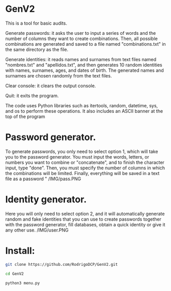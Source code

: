 # GenV2
This is a tool for basic audits.

Generate passwords: it asks the user to input a series of words and the number of columns they want to create combinations. Then, all possible combinations are generated and saved to a file named "combinations.txt" in the same directory as the file.

Generate identities: it reads names and surnames from text files named "nombres.txt" and "apellidos.txt", and then generates 10 random identities with names, surnames, ages, and dates of birth. The generated names and surnames are chosen randomly from the text files.

Clear console: it clears the output console.

Quit: it exits the program.

The code uses Python libraries such as itertools, random, datetime, sys, and os to perform these operations. It also includes an ASCII banner at the top of the program

# Password generator.

To generate passwords, you only need to select option 1, which will take you to the password generator. You must input the words, letters, or numbers you want to combine or "concatenate", and to finish the character input, type "done". Then, you must specify the number of columns in which the combinations will be limited. Finally, everything will be saved in a text file as a password "
/IMG/pass.PNG

# Identity generator.

Here you will only need to select option 2, and it will automatically generate random and fake identities that you can use to create passwords together with the password generator, fill databases, obtain a quick identity or give it any other use.
/IMG/user.PNG

# Install:
```bash
git clone https://github.com/RodrigoDCP/GenV2.git 
```

```bash                              
cd GenV2
```

```bash
python3 menu.py
```


